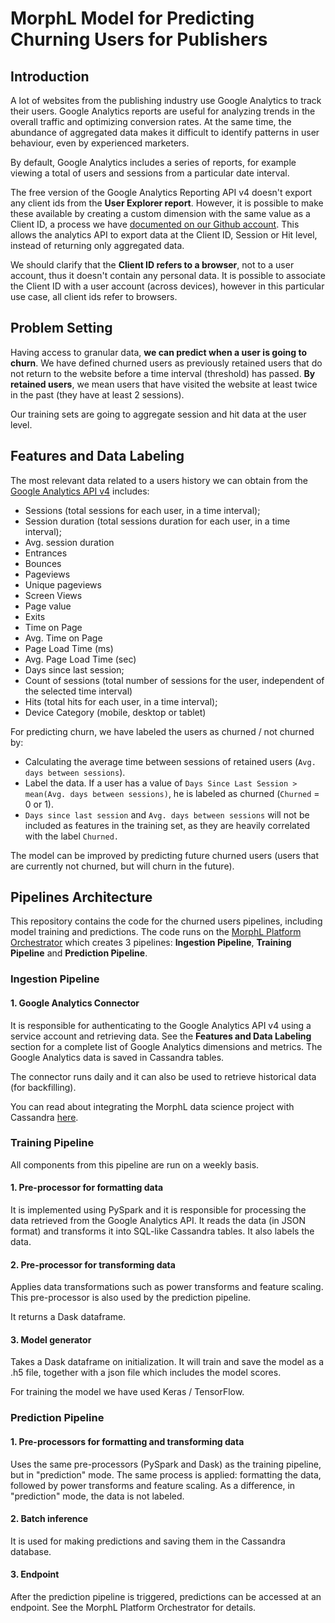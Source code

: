 # MorphL Model for Predicting Churning Users for Publishers

## Introduction

A lot of websites from the publishing industry use Google Analytics to track their users. Google Analytics reports are useful for analyzing trends in the overall traffic and optimizing conversion rates. At the same time, the abundance of aggregated data makes it difficult to identify patterns in user behaviour, even by experienced marketers.

By default, Google Analytics includes a series of reports, for example viewing a total of users and sessions from a particular date interval.

The free version of the Google Analytics Reporting API v4 doesn't export any client ids from the **User Explorer report**. However, it is possible to make these available by creating a custom dimension with the same value as a Client ID, a process we have [documented on our Github account](https://github.com/Morphl-AI/MorphL-Collectors-Requirements/tree/master/google-analytics). This allows the analytics API to export data at the Client ID, Session or Hit level, instead of returning only aggregated data.

We should clarify that the **Client ID refers to a browser**, not to a user account, thus it doesn't contain any personal data. It is possible to associate the Client ID with a user account (across devices), however in this particular use case, all client ids refer to browsers.

## Problem Setting

Having access to granular data, **we can predict when a user is going to churn**. We have defined churned users as previously retained users that do not return to the website before a time interval (threshold) has passed. **By retained users**, we mean users that have visited the website at least twice in the past (they have at least 2 sessions).

Our training sets are going to aggregate session and hit data at the user level.

## Features and Data Labeling

The most relevant data related to a users history we can obtain from the [Google Analytics API v4](https://developers.google.com/analytics/devguides/reporting/core/dimsmets) includes:

- Sessions (total sessions for each user, in a time interval);
- Session duration (total sessions duration for each user, in a time interval);
- Avg. session duration
- Entrances
- Bounces
- Pageviews
- Unique pageviews
- Screen Views
- Page value
- Exits
- Time on Page
- Avg. Time on Page
- Page Load Time (ms)
- Avg. Page Load Time (sec)
- Days since last session;
- Count of sessions (total number of sessions for the user, independent of the selected time interval)
- Hits (total hits for each user, in a time interval);
- Device Category (mobile, desktop or tablet)

For predicting churn, we have labeled the users as churned / not churned by:

- Calculating the average time between sessions of retained users (`Avg. days between sessions`).
- Label the data. If a user has a value of `Days Since Last Session > mean(Avg. days between sessions)`, he is labeled as churned (`Churned` = 0 or 1).
- `Days since last session` and `Avg. days between sessions` will not be included as features in the training set, as they are heavily correlated with the label `Churned.`

The model can be improved by predicting future churned users (users that are currently not churned, but will churn in the future).

## Pipelines Architecture

This repository contains the code for the churned users pipelines, including model training and predictions. The code runs on the [MorphL Platform Orchestrator](https://github.com/Morphl-AI/MorphL-Orchestrator) which creates 3 pipelines: **Ingestion Pipeline**, **Training Pipeline** and **Prediction Pipeline**.

### Ingestion Pipeline

#### 1. Google Analytics Connector

It is responsible for authenticating to the Google Analytics API v4 using a service account and retrieving data. See the **Features and Data Labeling** section for a complete list of Google Analytics dimensions and metrics. The Google Analytics data is saved in Cassandra tables.

The connector runs daily and it can also be used to retrieve historical data (for backfilling).

You can read about integrating the MorphL data science project with Cassandra [here](cassandra_schema/README.md).

### Training Pipeline

All components from this pipeline are run on a weekly basis.

#### 1. Pre-processor for formatting data

It is implemented using PySpark and it is responsible for processing the data retrieved from the Google Analytics API. It reads the data (in JSON format) and transforms it into SQL-like Cassandra tables. It also labels the data.

#### 2. Pre-processor for transforming data

Applies data transformations such as power transforms and feature scaling. This pre-processor is also used by the prediction pipeline.

It returns a Dask dataframe.

#### 3. Model generator

Takes a Dask dataframe on initialization. It will train and save the model as a .h5 file, together with a json file which includes the model scores.

For training the model we have used Keras / TensorFlow.

### Prediction Pipeline

#### 1. Pre-processors for formatting and transforming data

Uses the same pre-processors (PySpark and Dask) as the training pipeline, but in "prediction" mode. The same process is applied: formatting the data, followed by power transforms and feature scaling. As a difference, in "prediction" mode, the data is not labeled.

#### 2. Batch inference

It is used for making predictions and saving them in the Cassandra database.

#### 3. Endpoint

After the prediction pipeline is triggered, predictions can be accessed at an endpoint. See the MorphL Platform Orchestrator for details.
